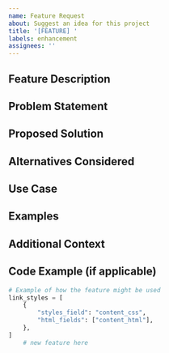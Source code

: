 ```yaml
---
name: Feature Request
about: Suggest an idea for this project
title: '[FEATURE] '
labels: enhancement
assignees: ''
---
```


## Feature Description
<!-- A clear and concise description of the feature you'd like to see -->

## Problem Statement
<!-- Is your feature request related to a problem? Please describe -->
<!-- Example: I'm always frustrated when [...] -->

## Proposed Solution
<!-- Describe the solution you'd like -->

## Alternatives Considered
<!-- Describe alternatives you've considered -->

## Use Case
<!-- Describe how this feature would be used -->

## Examples
<!-- If possible, provide examples from other libraries or frameworks -->

## Additional Context
<!-- Add any other context or screenshots about the feature request here -->

## Code Example (if applicable)
```python
# Example of how the feature might be used
link_styles = [
    {
        "styles_field": "content_css",
        "html_fields": ["content_html"],
    },
]
    # new feature here
```


